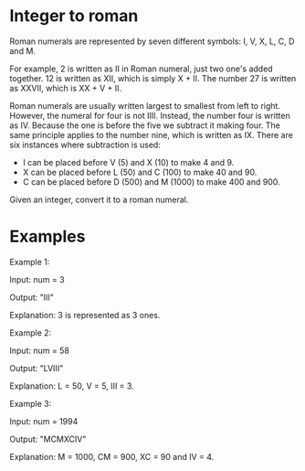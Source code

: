 # Integer to roman

Roman numerals are represented by seven different symbols: I, V, X, L, C, D and M.

For example, 2 is written as II in Roman numeral, just two one's added together. 12 is written as XII, which is simply X + II. The number 27 is written as XXVII, which is XX + V + II.

Roman numerals are usually written largest to smallest from left to right. However, the numeral for four is not IIII. Instead, the number four is written as IV. Because the one is before the five we subtract it making four. The same principle applies to the number nine, which is written as IX. There are six instances where subtraction is used:

- I can be placed before V (5) and X (10) to make 4 and 9. 
- X can be placed before L (50) and C (100) to make 40 and 90. 
- C can be placed before D (500) and M (1000) to make 400 and 900.

Given an integer, convert it to a roman numeral.

# Examples

Example 1:

Input: num = 3

Output: "III"

Explanation: 3 is represented as 3 ones.

Example 2:

Input: num = 58

Output: "LVIII"

Explanation: L = 50, V = 5, III = 3.

Example 3:

Input: num = 1994

Output: "MCMXCIV"

Explanation: M = 1000, CM = 900, XC = 90 and IV = 4.